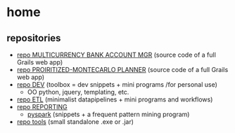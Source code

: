# home

## repositories
* [repo MULTICURRENCY BANK ACCOUNT MGR](https://github.com/a-moscatelli/webapp_multiccy_acctmgmt/) (source code of a full Grails web app)
* [repo PROIRITIZED-MONTECARLO PLANNER](https://github.com/a-moscatelli/webapp_prioritized_montecarlo_planner/) (source code of a full Grails web app)
* [repo DEV](https://github.com/a-moscatelli/DEV) (toolbox = dev snippets + mini programs /for personal use)
  * OO python, jquery, templating, etc.
* [repo ETL](https://github.com/a-moscatelli/ETL) (minimalist datapipelines + mini programs and workflows)
* [repo REPORTING](https://github.com/a-moscatelli/REPORTING)
  * [pyspark](https://github.com/a-moscatelli/pyspark) (snippets + a frequent pattern mining program)
* [repo tools](https://github.com/a-moscatelli/tools) (small standalone .exe or .jar)

